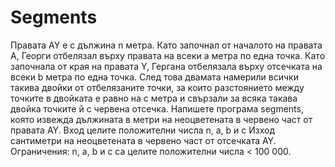 # Segments
Правата AY е с дължина n метра. Като започнал от началото на правата A, Георги отбелязал върху правата на всеки a метра по една точка. Като започнала от края на правата Y, Гергана отбелязала върху отсечката на всеки b метра по една точка. След това двамата намерили всички такива двойки от отбелязаните точки, за които разстоянието между точките в двойката е равно на c метра и свързали за всяка такава двойка точките й с червена отсечка. Напишете програма segments, която извежда дължината в метри на неоцветената в червено част от правата AY.
Вход
целите положителни числа n, a, b и c
Изход
сантиметри на неоцветената в червено част от отсечката AY.
Ограничения:
n, a, b и c са целите положителни числа < 100 000.
